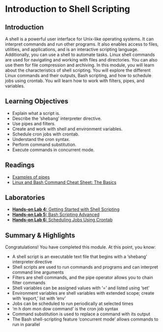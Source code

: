 # Introduction to Shell Scripting
## Introduction
A shell is a powerful user interface for Unix-like operating systems. It can interpret commands and run other programs. It also enables access to files, utilities, and applications, and is an interactive scripting language. Additionally, you can use a shell to automate tasks. Linux shell commands are used for navigating and working with files and directories. You can also use them for file compression and archiving. In this module, you will learn about the characteristics of shell scripting. You will explore the different Linux commands and their outputs, Bash scripting, and how to schedule jobs using crontab. You will learn how to work with filters, pipes, and variables.

## Learning Objectives
* Explain what a script is.
* Describe the ‘shebang’ interpreter directive.
* Use pipes and filters.
* Create and work with shell and environment variables.
* Schedule cron jobs with crontab.
* Understand the cron syntax.
* Perform command substitution.
* Execute commands in concurrent mode.

## Readings
* [Examples of pipes](./files/pipes.pdf)
* [Linux and Bash Command Cheat Sheet: The Basics](./files/ShellCommandsCheatSheet.pdf)

## Laboratories
* [**Hands-on Lab 4:** Getting Started with Shell Scripting](./files/Getting_Started_with_Shell_Scripting.pdf)
* [**Hands-on Lab 5:** Bash Scripting Advanced](./files/Bash_Scripting_Advanced.pdf)
* [**Hands-on Lab 6:** Scheduling Jobs Using Crontab](./files/Scheduling_Jobs_Using_Crontab.pdf)

## Summary & Highlights
Congratulations! You have completed this module. At this point, you know:  
* A shell script is an executable text file that begins with a ‘shebang’ interpreter directive
* Shell scripts are used to run commands and programs and can interpret command line arguments
* Filters are shell commands, and the pipe operator allows you to chain filter commands
* Shell variables can be assigned values with ‘=’ and listed using ‘set’
* Environment variables are shell variables with extended scope; create with ‘export,’ list with ‘env’
* Jobs can be scheduled to run periodically at selected times
* ‘m h dom mon dow command’ is the cron job syntax
* Command substitution is used to replace a command with its output
* The Bash shell-scripting feature ‘concurrent mode’ allows commands to run in parallel
